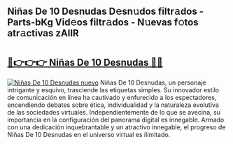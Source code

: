 ## Niñas De 10 Desnudas D𝚎sn𝚞dos filtr𝚊dos - Parts-bKg Vid𝚎os filtr𝚊dos - N𝚞evas f𝚘tos atr𝚊ctivas zAlIR

# <h2><a href="http://mb7asqy.tromn.icu/?c=Ni%c3%b1as+De+10+Desnudas">🔗👉👉👉 Niñas De 10 Desnudas 🔗🔗</a></h2>

[![Niñas De 10 Desnudas nuevo](https://i.imgur.com/pEAQMta.gif)](http://mb7asqy.tromn.icu/?c=Ni%c3%b1as+De+10+Desnudas)
Niñas De 10 Desnudas, un personaje intrigante y esquivo, trasciende las etiquetas simples. Su innovador estilo de comunicación en línea ha cautivado y enfurecido a los espectadores, encendiendo debates sobre ética, individualidad y la naturaleza evolutiva de las sociedades virtuales. Independientemente de lo que se avecina, su importancia en la configuración del panorama digital es innegable. Armado con una dedicación inquebrantable y un atractivo innegable, el progreso de Niñas De 10 Desnudas en el universo virtual es ilimitado.
